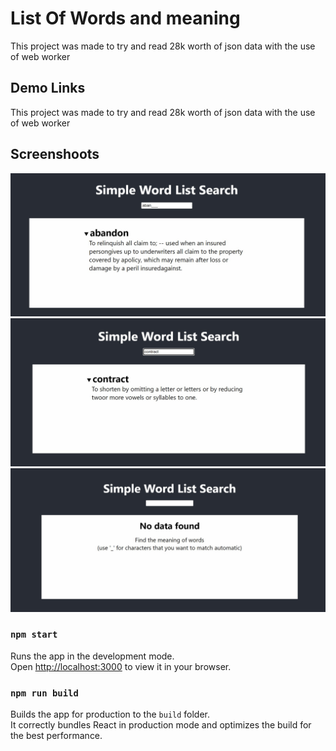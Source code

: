 # List Of Words and meaning

This project was made to try and read 28k worth of json data with the use of web worker

## Demo Links

This project was made to try and read 28k worth of json data with the use of web worker

## Screenshoots
![img1](https://raw.githubusercontent.com/NeurologiaLogic/list-of-words/master/Screenshoot/1.jpg)
![img2](https://raw.githubusercontent.com/NeurologiaLogic/list-of-words/master/Screenshoot/2.jpg)
![img3](https://raw.githubusercontent.com/NeurologiaLogic/list-of-words/master/Screenshoot/3.jpg)

### `npm start`

Runs the app in the development mode.\
Open [http://localhost:3000](http://localhost:3000) to view it in your browser.

### `npm run build`

Builds the app for production to the `build` folder.\
It correctly bundles React in production mode and optimizes the build for the best performance.


